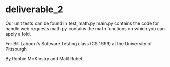 deliverable_2
=============

Our unit tests can be found in test_math.py
main.py contains the code for handle web requests
math.py contains the math functions on which you can apply a fold.

For Bill Laboon's Software Testing class (CS 1699) at the University of Pittsburgh

By Robbie McKinstry and Matt Rubel.
